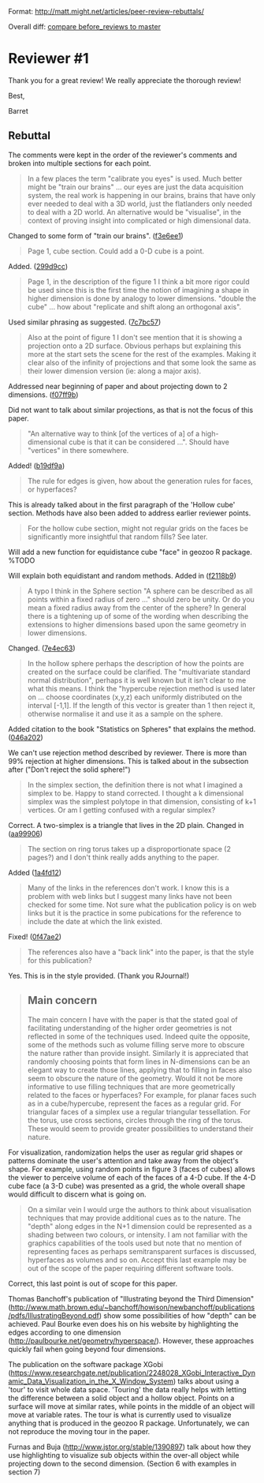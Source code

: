 Format: http://matt.might.net/articles/peer-review-rebuttals/

Overall diff: [compare before_reviews to master](https://github.com/schloerke/geozoo-paper/compare/before_reviews...master#diff-d0b5d3764cecf6678b58c4ea9d6c63bd)

# Reviewer \#1

Thank you for a great review! We really appreciate the thorough review!

Best,

Barret


## Rebuttal

The comments were kept in the order of the reviewer's comments and broken into multiple sections for each point.

> In a few places the term "calibrate you eyes" is used. Much better might be
> "train our brains" ... our eyes are just the data acquisition system, the real
> work is happening in our brains, brains that have only ever needed to deal
> with a 3D world, just the flatlanders only needed to deal with a 2D world.
> An alternative would be "visualise", in the context of proving insight into
> complicated or high dimensional data.

Changed to some form of "train our brains". ([f3e6ee1](https://github.com/schloerke/geozoo-paper/commit/f3e6ee1))


> Page 1, cube section. Could add a 0-D cube is a point.

Added. ([299d9cc](https://github.com/schloerke/geozoo-paper/commit/299d9cc))


> Page 1, in the description of the figure 1 I think a bit more rigor could be
> used since this is the first time the notion of imagining a shape in higher
> dimension is done by analogy to lower dimensions. "double the cube" ... how
> about "replicate and shift along an orthogonal axis".

Used similar phrasing as suggested. ([7c7bc57](https://github.com/schloerke/geozoo-paper/commit/7c7bc57))

> Also at the point of figure 1 I don't see mention that it is showing a projection onto a 2D
> surface. Obvious perhaps but explaining this more at the start sets the scene
> for the rest of the examples. Making it clear also of the infinity of
> projections and that some look the same as their lower dimension version (ie:
> along a major axis).

Addressed near beginning of paper and about projecting down to 2 dimensions. ([f07ff9b](https://github.com/schloerke/geozoo-paper/commit/f07ff9b))

Did not want to talk about similar projections, as that is not the focus of this paper.


> "An alternative way to think [of the vertices of a] of a high-dimensional cube
> is that it can be considered ...". Should have "vertices" in there somewhere.

Added! ([b19df9a](https://github.com/schloerke/geozoo-paper/commit/b19df9a))


> The rule for edges is given, how about the generation rules for faces, or
> hyperfaces?

This is already talked about in the first paragraph of the 'Hollow cube' section.  Methods have also been added to address earlier reviewer points.


> For the hollow cube section, might not regular grids on the faces be
> significantly more insightful that random fills? See later.

Will add a new function for equidistance cube "face" in geozoo R package. %TODO

Will explain both equidistant and random methods. Added in ([f2118b9](https://github.com/schloerke/geozoo-paper/commit/f2118b9))


> A typo I think in the Sphere section "A sphere can be described as all points
> within a fixed radius of zero  ..." should zero be unity. Or do you mean a
> fixed radius away from the center of the sphere? In general there is a
> tightening up of some of the wording when describing the extensions to higher
> dimensions based upon the same geometry in lower dimensions.

Changed. ([7e4ec63](https://github.com/schloerke/geozoo-paper/commit/7e4ec63))


> In the hollow sphere perhaps the description of how the points are created on
> the surface could be clarified. The "multivariate standard normal
> distribution", perhaps it is well known but it isn't clear to me what this
> means. I think the "hypercube rejection method is used later on ... choose
> coordinates (x,y,z) each uniformly distributed on the interval [-1,1]. If the
> length of this vector is greater than 1 then reject it, otherwise normalise it
> and use it as a sample on the sphere.

Added citation to the book "Statistics on Spheres" that explains the method. ([046a202](https://github.com/schloerke/geozoo-paper/commit/046a202))

We can't use rejection method described by reviewer.  There is more than 99% rejection at higher dimensions. This is talked about in the subsection after ("Don't reject the solid sphere!")


> In the simplex section, the definition there is not what I imagined a simplex
> to be. Happy to stand corrected. I thought a k dimensional simplex was the
> simplest polytope in that dimension, consisting of k+1 vertices. Or am I
> getting confused with a regular simplex?

Correct. A two-simplex is a triangle that lives in the 2D plain. Changed in ([aa99906](https://github.com/schloerke/geozoo-paper/commit/aa99906))


> The section on ring torus takes up a disproportionate space (2 pages?) and I
> don't think really adds anything to the paper.

Added ([1a4fd12](https://github.com/schloerke/geozoo-paper/commit/1a4fd12))


> Many of the links in the references don't work. I know this is a problem with
> web links but I suggest many links have not been checked for some time. Not
> sure what the publication policy is on web links but it is the practice in
> some pubications for the reference to include the date at which the link
> existed.

Fixed! ([0f47ae2](https://github.com/schloerke/geozoo-paper/commit/0f47ae2))


> The references also have a "back link" into the paper, is that the style for
> this publication?

Yes. This is in the style provided.  (Thank you RJournal!)


> Main concern
> --------------
>
> The main concern I have with the paper is that the stated goal of facilitating
> understanding of the higher order geometries is not reflected in some of the
> techniques used. Indeed quite the opposite, some of the methods such as volume
> filling serve more to obscure the nature rather than provide insight.
> Similarly it is appreciated that randomly choosing points that form lines in
> N-dimensions can be an elegant way to create those lines, applying that to
> filling in faces also seem to obscure the nature of the geometry. Would it not
> be more informative to use filling techniques that are more geometrically
> related to the faces or hyperfaces? For example, for planar faces such as in a
> cube/hypercube, represent the faces as a regular grid. For triangular faces of
> a simplex use a regular triangular tessellation. For the torus, use cross
> sections, circles through the ring of the torus. These would seem to provide
> greater possibilities to understand their nature.

For visualization, randomization helps the user as regular grid shapes or patterns dominate the user's attention and take away from the object's shape.  For example, using random points in figure 3 (faces of cubes) allows the viewer to perceive volume of each of the faces of a 4-D cube. If the 4-D cube face (a 3-D cube) was presented as a grid, the whole overall shape would difficult to discern what is going on.


> On a similar vein I would urge the authors to think about visualisation
> techniques that may provide additional cues as to the nature. The "depth"
> along edges in the N+1 dimension could be represented as a shading between two
> colours, or intensity. I am not familiar with the graphics capabilities of the
> tools used but note that no mention of representing faces as perhaps
> semitransparent surfaces is discussed, hyperfaces as volumes and so on. Accept
> this last example may be out of the scope of the paper requiring different
> software tools.

Correct, this last point is out of scope for this paper.

Thomas Banchoff's publication of "Illustrating beyond the Third Dimension" (http://www.math.brown.edu/~banchoff/howison/newbanchoff/publications/pdfs/IllustratingBeyond.pdf) show some possibilities of how "depth" can be achieved. Paul Bourke even does his on his website by highlighting the edges according to one dimension (http://paulbourke.net/geometry/hyperspace/). However, these approaches quickly fail when going beyond four dimensions.

The publication on the software package XGobi (https://www.researchgate.net/publication/2248028_XGobi_Interactive_Dynamic_Data_Visualization_in_the_X_Window_System) talks about using a 'tour' to visit whole data space. 'Touring' the data really helps with letting the difference between a solid object and a hollow object.  Points on a surface will move at similar rates, while points in the middle of an object will move at variable rates. The tour is what is currently used to visualize anything that is produced in the geozoo R package. Unfortunately, we can not reproduce the moving tour in the paper.


Furnas and Buja (http://www.jstor.org/stable/1390897) talk about how they use highlighting to visualize sub objects within the over-all object while projecting down to the second dimension.  (Section 6 with examples in section 7)




































<!-- Show a couple videos of the objects in motion?
Quiz on
 4 dim hollow sphere
 4 dim solid sphere
 10 dim sphere
 10 dim cube -->
